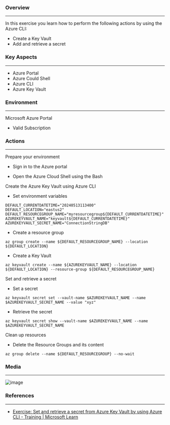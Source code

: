 
### Overview
---
In this exercise you learn how to perform the following actions by using the Azure CLI:
- Create a Key Vault
- Add and retrieve a secret

   
### Key Aspects
---
- Azure Portal
- Azure Could Shell
- Azure CLI
- Azure Key Vault

### Environment
---
Microsoft Azure Portal
- Valid Subscription

### Actions
---
Prepare your environment
  
  - Sign in to the Azure portal

  - Open the Azure Cloud Shell using the Bash

Create the Azure Key Vault using Azure CLI

- Set environment variables
```
DEFAULT_CURRENTDATETIME="20240513113400"
DEFAULT_LOCATION="eastus2"
DEFAULT_RESOURCEGROUP_NAME="myresourcegroup${DEFAULT_CURRENTDATETIME}"
AZUREKEYVAULT_NAME="keyvault${DEFAULT_CURRENTDATETIME}"
AZUREKEYVAULT_SECRET_NAME="ConnectionStringDB"
```

- Create a resource group
```
az group create --name ${DEFAULT_RESOURCEGROUP_NAME} --location ${DEFAULT_LOCATION}
```

- Create a Key Vault
```
az keyvault create --name ${AZUREKEYVAULT_NAME} --location ${DEFAULT_LOCATION} --resource-group ${DEFAULT_RESOURCEGROUP_NAME}
```

Set and retrieve a secret

- Set a secret
```
az keyvault secret set --vault-name $AZUREKEYVAULT_NAME --name $AZUREKEYVAULT_SECRET_NAME --value "xyz"
```

- Retrieve the secret
```
az keyvault secret show --vault-name $AZUREKEYVAULT_NAME --name $AZUREKEYVAULT_SECRET_NAME
```

Clean up resources

- Delete the Resource Groups and its content
```
az group delete --name ${DEFAULT_RESOURCEGROUP} --no-wait
```

### Media
---
![image](https://github.com/ViCunha/Lab-Azure-AzureKeyVault-OnAzurePortal/assets/65992033/e95acc3c-b365-4c62-b206-180af6ab5050)

### References
---
- [Exercise: Set and retrieve a secret from Azure Key Vault by using Azure CLI - Training | Microsoft Learn](https://learn.microsoft.com/en-us/training/modules/implement-azure-key-vault/5-set-retrieve-secret-azure-key-vault)
